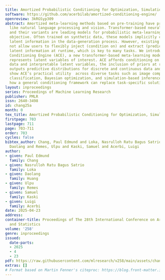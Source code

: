 ```yaml
---
title: Amortized Probabilistic Conditioning for Optimization, Simulation and Inference
software: https://github.com/acerbilab/amortized-conditioning-engine/
openreview: 3kRGSyp309
abstract: Amortized meta-learning methods based on pre-training have propelled fields
  like natural language processing and vision. Transformer-based neural processes
  and their variants are leading models for probabilistic meta-learning with a tractable
  objective. Often trained on synthetic data, these models implicitly capture essential
  latent information in the data-generation process. However, existing methods do
  not allow users to flexibly inject (condition on) and extract (predict) this probabilistic
  latent information at runtime, which is key to many tasks. We introduce the Amortized
  Conditioning Engine (ACE), a new transformer-based meta-learning model that explicitly
  represents latent variables of interest. ACE affords conditioning on both observed
  data and interpretable latent variables, the inclusion of priors at runtime, and
  outputs predictive distributions for discrete and continuous data and latents.  We
  show ACE’s practical utility  across diverse tasks such as image completion and
  classification, Bayesian optimization, and simulation-based inference, demonstrating
  how a general conditioning framework can replace task-specific solutions.
layout: inproceedings
series: Proceedings of Machine Learning Research
publisher: PMLR
issn: 2640-3498
id: chang25a
month: 0
tex_title: Amortized Probabilistic Conditioning for Optimization, Simulation and Inference
firstpage: 703
lastpage: 711
page: 703-711
order: 703
cycles: false
bibtex_author: Chang, Paul Edmund and Loka, Nasrulloh Ratu Bagus Satrio and Huang,
  Daolang and Remes, Ulpu and Kaski, Samuel and Acerbi, Luigi
author:
- given: Paul Edmund
  family: Chang
- given: Nasrulloh Ratu Bagus Satrio
  family: Loka
- given: Daolang
  family: Huang
- given: Ulpu
  family: Remes
- given: Samuel
  family: Kaski
- given: Luigi
  family: Acerbi
date: 2025-04-23
address:
container-title: Proceedings of The 28th International Conference on Artificial Intelligence
  and Statistics
volume: '258'
genre: inproceedings
issued:
  date-parts:
  - 2025
  - 4
  - 23
pdf: https://raw.githubusercontent.com/mlresearch/v258/main/assets/chang25a/chang25a.pdf
extras: []
# Format based on Martin Fenner's citeproc: https://blog.front-matter.io/posts/citeproc-yaml-for-bibliographies/
---
```


